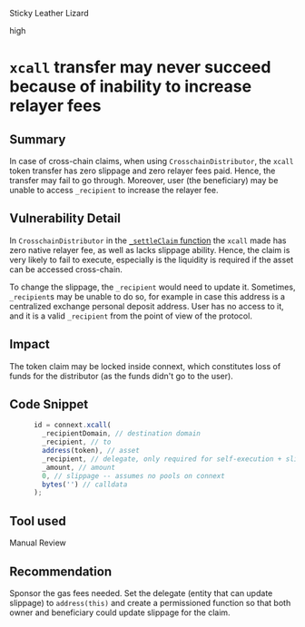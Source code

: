 Sticky Leather Lizard

high

# `xcall` transfer may never succeed because of inability to increase relayer fees

## Summary

In case of cross-chain claims, when using `CrosschainDistributor`, the `xcall` token transfer has zero slippage and zero relayer fees paid. Hence, the transfer may fail to go through. Moreover, user (the beneficiary) may be unable to access `_recipient` to increase the relayer fee.

## Vulnerability Detail

In `CrosschainDistributor` in the [`_settleClaim` function](https://github.com/sherlock-audit/2023-06-tokensoft/blob/main/contracts/contracts/claim/abstract/CrosschainDistributor.sol#L61-L89) the `xcall` made has zero native relayer fee, as well as lacks slippage ability. Hence, the claim is very likely to fail to execute, especially is the liquidity is required if the asset can be accessed cross-chain.

To change the slippage, the `_recipient` would need to update it. Sometimes, `_recipient`s may be unable to do so, for example in case this address is a centralized exchange personal deposit address. User has no access to it, and it is a valid `_recipient` from the point of view of the protocol.

## Impact

The token claim may be locked inside connext, which constitutes loss of funds for the distributor (as the funds didn't go to the user).

## Code Snippet

```js
      id = connext.xcall(
        _recipientDomain, // destination domain
        _recipient, // to
        address(token), // asset
        _recipient, // delegate, only required for self-execution + slippage
        _amount, // amount
        0, // slippage -- assumes no pools on connext
        bytes('') // calldata
      );
```

## Tool used

Manual Review

## Recommendation

Sponsor the gas fees needed. Set the delegate (entity that can update slippage) to `address(this)` and create a permissioned function so that both owner and beneficiary could update slippage for the claim.
